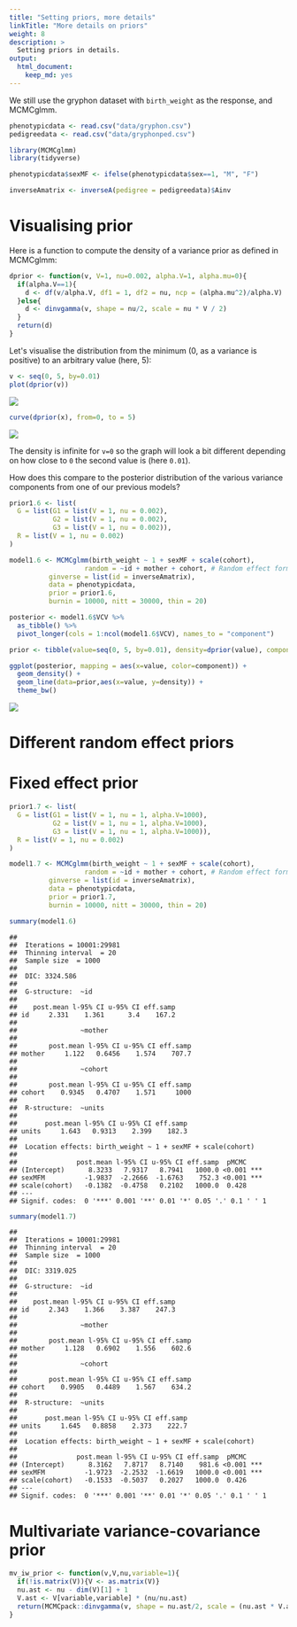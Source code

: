 ```yaml
---
title: "Setting priors, more details"
linkTitle: "More details on priors"
weight: 8
description: >
  Setting priors in details.
output: 
  html_document: 
    keep_md: yes
---
```





We still use the gryphon dataset with `birth_weight` as the response, and MCMCglmm.




``` r
phenotypicdata <- read.csv("data/gryphon.csv")
pedigreedata <- read.csv("data/gryphonped.csv")
```


``` r
library(MCMCglmm)
library(tidyverse)
```


``` r
phenotypicdata$sexMF <- ifelse(phenotypicdata$sex==1, "M", "F")

inverseAmatrix <- inverseA(pedigree = pedigreedata)$Ainv
```





# Visualising prior

Here is a function to compute the density of a variance prior as defined in MCMCglmm:


``` r
dprior <- function(v, V=1, nu=0.002, alpha.V=1, alpha.mu=0){
  if(alpha.V==1){
    d <- df(v/alpha.V, df1 = 1, df2 = nu, ncp = (alpha.mu^2)/alpha.V)
  }else{
    d <- dinvgamma(v, shape = nu/2, scale = nu * V / 2)
  }
  return(d)
}
```

Let's visualise the distribution from the minimum (0, as a variance is positive) to an arbitrary value (here, 5):


``` r
v <- seq(0, 5, by=0.01)
plot(dprior(v))
```

![](priorviz-1.png)<!-- -->

``` r
curve(dprior(x), from=0, to = 5)
```

![](priorviz-2.png)<!-- -->

The density is infinite for `v=0` so the graph will look a bit different depending on how close to `0` the second value is (here `0.01`).

How does this compare to the posterior distribution of the various variance components from one of our previous models?


``` r
prior1.6 <- list(
  G = list(G1 = list(V = 1, nu = 0.002),
           G2 = list(V = 1, nu = 0.002),
           G3 = list(V = 1, nu = 0.002)),
  R = list(V = 1, nu = 0.002)
)

model1.6 <- MCMCglmm(birth_weight ~ 1 + sexMF + scale(cohort), 
                   random = ~id + mother + cohort, # Random effect formula
          ginverse = list(id = inverseAmatrix),
          data = phenotypicdata, 
          prior = prior1.6,
          burnin = 10000, nitt = 30000, thin = 20) 
```



``` r
posterior <- model1.6$VCV %>% 
  as_tibble() %>%
  pivot_longer(cols = 1:ncol(model1.6$VCV), names_to = "component")

prior <- tibble(value=seq(0, 5, by=0.01), density=dprior(value), component="prior")

ggplot(posterior, mapping = aes(x=value, color=component)) + 
  geom_density() + 
  geom_line(data=prior,aes(x=value, y=density)) +
  theme_bw()
```

![](priorposteriorcomp1-1.png)<!-- -->




# Different random effect priors


# Fixed effect prior



``` r
prior1.7 <- list(
  G = list(G1 = list(V = 1, nu = 1, alpha.V=1000),
           G2 = list(V = 1, nu = 1, alpha.V=1000),
           G3 = list(V = 1, nu = 1, alpha.V=1000)),
  R = list(V = 1, nu = 0.002)
)

model1.7 <- MCMCglmm(birth_weight ~ 1 + sexMF + scale(cohort), 
                   random = ~id + mother + cohort, # Random effect formula
          ginverse = list(id = inverseAmatrix),
          data = phenotypicdata, 
          prior = prior1.7,
          burnin = 10000, nitt = 30000, thin = 20) 
```



``` r
summary(model1.6)
```

```
## 
##  Iterations = 10001:29981
##  Thinning interval  = 20
##  Sample size  = 1000 
## 
##  DIC: 3324.586 
## 
##  G-structure:  ~id
## 
##    post.mean l-95% CI u-95% CI eff.samp
## id     2.331    1.361      3.4    167.2
## 
##                ~mother
## 
##        post.mean l-95% CI u-95% CI eff.samp
## mother     1.122   0.6456    1.574    707.7
## 
##                ~cohort
## 
##        post.mean l-95% CI u-95% CI eff.samp
## cohort    0.9345   0.4707    1.571     1000
## 
##  R-structure:  ~units
## 
##       post.mean l-95% CI u-95% CI eff.samp
## units     1.643   0.9313    2.399    182.3
## 
##  Location effects: birth_weight ~ 1 + sexMF + scale(cohort) 
## 
##               post.mean l-95% CI u-95% CI eff.samp  pMCMC    
## (Intercept)      8.3233   7.9317   8.7941   1000.0 <0.001 ***
## sexMFM          -1.9837  -2.2666  -1.6763    752.3 <0.001 ***
## scale(cohort)   -0.1382  -0.4758   0.2102   1000.0  0.428    
## ---
## Signif. codes:  0 '***' 0.001 '**' 0.01 '*' 0.05 '.' 0.1 ' ' 1
```

``` r
summary(model1.7)
```

```
## 
##  Iterations = 10001:29981
##  Thinning interval  = 20
##  Sample size  = 1000 
## 
##  DIC: 3319.025 
## 
##  G-structure:  ~id
## 
##    post.mean l-95% CI u-95% CI eff.samp
## id     2.343    1.366    3.387    247.3
## 
##                ~mother
## 
##        post.mean l-95% CI u-95% CI eff.samp
## mother     1.128   0.6902    1.556    602.6
## 
##                ~cohort
## 
##        post.mean l-95% CI u-95% CI eff.samp
## cohort    0.9905   0.4489    1.567    634.2
## 
##  R-structure:  ~units
## 
##       post.mean l-95% CI u-95% CI eff.samp
## units     1.645   0.8858    2.373    222.7
## 
##  Location effects: birth_weight ~ 1 + sexMF + scale(cohort) 
## 
##               post.mean l-95% CI u-95% CI eff.samp  pMCMC    
## (Intercept)      8.3162   7.8717   8.7140    981.6 <0.001 ***
## sexMFM          -1.9723  -2.2532  -1.6619   1000.0 <0.001 ***
## scale(cohort)   -0.1533  -0.5037   0.2027   1000.0  0.426    
## ---
## Signif. codes:  0 '***' 0.001 '**' 0.01 '*' 0.05 '.' 0.1 ' ' 1
```


# Multivariate variance-covariance prior


``` r
mv_iw_prior <- function(v,V,nu,variable=1){
  if(!is.matrix(V)){V <- as.matrix(V)}
  nu.ast <- nu - dim(V)[1] + 1
  V.ast <- V[variable,variable] * (nu/nu.ast) 
  return(MCMCpack::dinvgamma(v, shape = nu.ast/2, scale = (nu.ast * V.ast)/2))
}
```
